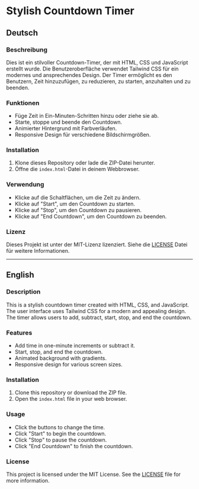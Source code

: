 # Stylish Countdown Timer

## Deutsch

### Beschreibung
Dies ist ein stilvoller Countdown-Timer, der mit HTML, CSS und JavaScript erstellt wurde. Die Benutzeroberfläche verwendet Tailwind CSS für ein modernes und ansprechendes Design. Der Timer ermöglicht es den Benutzern, Zeit hinzuzufügen, zu reduzieren, zu starten, anzuhalten und zu beenden.

### Funktionen
- Füge Zeit in Ein-Minuten-Schritten hinzu oder ziehe sie ab.
- Starte, stoppe und beende den Countdown.
- Animierter Hintergrund mit Farbverläufen.
- Responsive Design für verschiedene Bildschirmgrößen.

### Installation
1. Klone dieses Repository oder lade die ZIP-Datei herunter.
2. Öffne die `index.html`-Datei in deinem Webbrowser.

### Verwendung
- Klicke auf die Schaltflächen, um die Zeit zu ändern.
- Klicke auf "Start", um den Countdown zu starten.
- Klicke auf "Stop", um den Countdown zu pausieren.
- Klicke auf "End Countdown", um den Countdown zu beenden.

### Lizenz
Dieses Projekt ist unter der MIT-Lizenz lizenziert. Siehe die [LICENSE](LICENSE) Datei für weitere Informationen.

---

## English

### Description
This is a stylish countdown timer created with HTML, CSS, and JavaScript. The user interface uses Tailwind CSS for a modern and appealing design. The timer allows users to add, subtract, start, stop, and end the countdown.

### Features
- Add time in one-minute increments or subtract it.
- Start, stop, and end the countdown.
- Animated background with gradients.
- Responsive design for various screen sizes.

### Installation
1. Clone this repository or download the ZIP file.
2. Open the `index.html` file in your web browser.

### Usage
- Click the buttons to change the time.
- Click "Start" to begin the countdown.
- Click "Stop" to pause the countdown.
- Click "End Countdown" to finish the countdown.

### License
This project is licensed under the MIT License. See the [LICENSE](LICENSE) file for more information.
